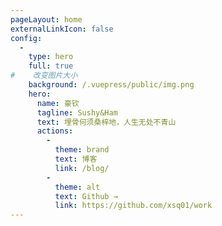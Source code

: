```yaml
---
pageLayout: home
externalLinkIcon: false
config:
  -
    type: hero
    full: true
#    改变图片大小    
    background: /.vuepress/public/img.png
    hero:
      name: 豪钦
      tagline: Sushy&Ham
      text: 埋骨何须桑梓地，人生无处不青山
      actions:
        -
          theme: brand
          text: 博客
          link: /blog/
        -
          theme: alt
          text: Github →
          link: https://github.com/xsq01/work
---
```

